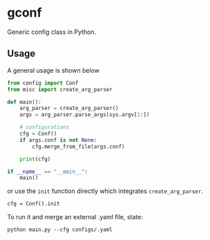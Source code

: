 # gconf

Generic config class in Python.

## Usage

A general usage is shown below
```python
from config import Conf
from misc import create_arg_parser

def main():
    arg_parser = create_arg_parser()
    args = arg_parser.parse_args(sys.argv[1:])

    # configurations
    cfg = Conf()
    if args.conf is not None:
        cfg.merge_from_file(args.conf)

    print(cfg)

if __name__ == "__main__":
    main()
```

or use the `init` function directly which integrates `create_arg_parser`.
```bash
cfg = Conf().init
```

To run it and merge an external .yaml file, state:
```
python main.py --cfg configs/.yaml
```
